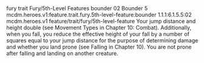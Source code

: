 <ability>
  <metadata>
    <class>fury</class>
    <feature_type>trait</feature_type>
    <file_dpath>Fury/5th-Level Features</file_dpath>
    <item_id>bounder</item_id>
    <item_index>02</item_index>
    <item_name>Bounder</item_name>
    <level>5</level>
    <scc>mcdm.heroes.v1:feature.trait.fury.5th-level-feature:bounder</scc>
    <scdc>1.1.1:6.1.5.5:02</scdc>
    <source>mcdm.heroes.v1</source>
    <type>feature/trait/fury/5th-level-feature</type>
  </metadata>
  <effects>
    <effect type="mundane">Your jump distance and height double (see Movement Types in Chapter 10: Combat). Additionally, when you fall, you reduce the effective height of your fall by a number of squares equal to your jump distance for the purpose of determining damage and whether you land prone (see Falling in Chapter 10). You are not prone after falling and landing on another creature.</effect>
  </effects>
</ability>
